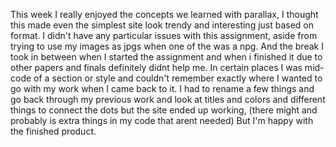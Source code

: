 This week I really enjoyed the concepts we learned with parallax, I thought this made even the simplest site look trendy and interesting just based on format.
I didn't have any particular issues with this assignment, aside from trying to use my images as jpgs when one of the was a npg. And the break I took in between when I started the assignment and when i finished it due to other papers and finals definitely didnt help me. In certain places I was mid-code of a section or style and couldn't remember exactly where I wanted to go with my work when I came back to it. I had to rename a few things and go back through my previous work and look at titles and colors and different things to connect the dots but the site ended up working, (there might and probably is extra things in my code that arent needed) But I'm happy with the finished product. 
